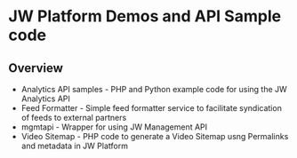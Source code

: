 # JW Platform Demos and API Sample code

## Overview
- Analytics API samples - PHP and Python example code for using the JW Analytics API
- Feed Formatter - Simple feed formatter service to facilitate syndication of feeds to external partners
- mgmtapi - Wrapper for using JW Management API
- Video Sitemap - PHP code to generate a Video Sitemap usng Permalinks and metadata in JW Platform






